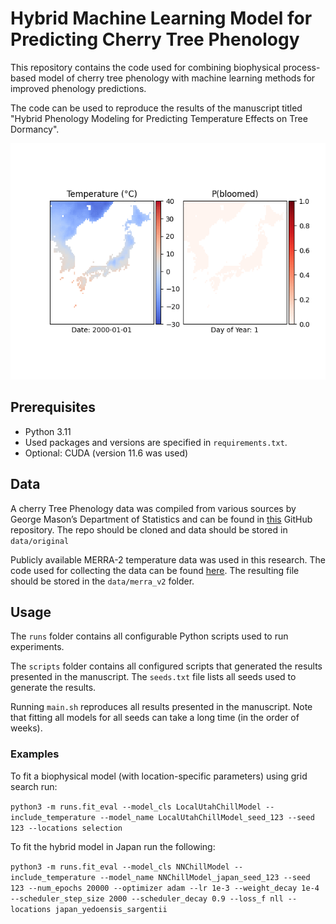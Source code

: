 
# Hybrid Machine Learning Model for Predicting Cherry Tree Phenology

This repository contains the code used for combining biophysical process-based model of cherry tree phenology with machine learning methods for improved phenology predictions.


The code can be used to reproduce the results of the manuscript titled "Hybrid Phenology Modeling for Predicting Temperature Effects on Tree Dormancy".


[//]: # (![Schematic overview of the model structure]&#40;figures/schematic_overview.png&#41;)

![Probability of cherry trees having flowered in Japan throughout the year 2000 according to our model](figures/prob_map.gif) 


## Prerequisites

- Python 3.11
- Used packages and versions are specified in `requirements.txt`.
- Optional: CUDA (version 11.6 was used)

## Data

A cherry Tree Phenology data was compiled from various sources by George Mason’s Department of Statistics and can be found in [this](https://github.com/GMU-CherryBlossomCompetition/peak-bloom-prediction) GitHub repository. The repo should be cloned and data should be stored in `data/original`

Publicly available MERRA-2 temperature data was used in this research. The code used for collecting the data can be found [here](https://github.com/ronvree/MERRA-2-Download). The resulting file should be stored in the `data/merra_v2` folder.

## Usage

The `runs` folder contains all configurable Python scripts used to run experiments.

The `scripts` folder contains all configured scripts that generated the results presented in the manuscript. The `seeds.txt` file lists all seeds used to generate the results.

Running `main.sh` reproduces all results presented in the manuscript. Note that fitting all models for all seeds can take a long time (in the order of weeks).

### Examples

To fit a biophysical model (with location-specific parameters) using grid search run:

`python3 -m runs.fit_eval --model_cls LocalUtahChillModel --include_temperature --model_name LocalUtahChillModel_seed_123 --seed 123 --locations selection`

To fit the hybrid model in Japan run the following:

`python3 -m runs.fit_eval --model_cls NNChillModel --include_temperature --model_name NNChillModel_japan_seed_123 --seed 123 --num_epochs 20000 --optimizer adam --lr 1e-3 --weight_decay 1e-4 --scheduler_step_size 2000 --scheduler_decay 0.9 --loss_f nll --locations japan_yedoensis_sargentii`
